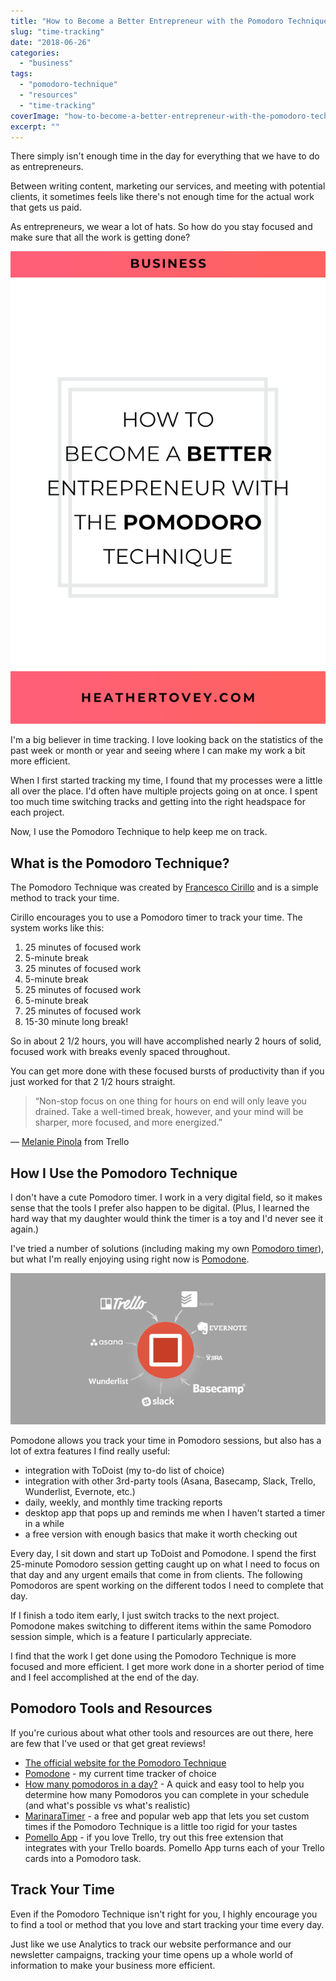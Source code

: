 ```yaml
---
title: "How to Become a Better Entrepreneur with the Pomodoro Technique"
slug: "time-tracking"
date: "2018-06-26"
categories: 
  - "business"
tags: 
  - "pomodoro-technique"
  - "resources"
  - "time-tracking"
coverImage: "how-to-become-a-better-entrepreneur-with-the-pomodoro-technique-1.png"
excerpt: ""
---
```


There simply isn't enough time in the day for everything that we have to do as entrepreneurs.

Between writing content, marketing our services, and meeting with potential clients, it sometimes feels like there's not enough time for the actual work that gets us paid.

As entrepreneurs, we wear a lot of hats. So how do you stay focused and make sure that all the work is getting done?

![ How to Become a Better Entrepreneur with the Pomodoro Technique ](./images/how-to-become-a-better-entrepreneur-with-the-pomodoro-technique.png)

I'm a big believer in time tracking. I love looking back on the statistics of the past week or month or year and seeing where I can make my work a bit more efficient.

When I first started tracking my time, I found that my processes were a little all over the place. I'd often have multiple projects going on at once. I spent too much time switching tracks and getting into the right headspace for each project.

Now, I use the Pomodoro Technique to help keep me on track.

## What is the Pomodoro Technique?

The Pomodoro Technique was created by [Francesco Cirillo](https://francescocirillo.com/) and is a simple method to track your time.

Cirillo encourages you to use a Pomodoro timer to track your time. The system works like this:

1. 25 minutes of focused work
2. 5-minute break
3. 25 minutes of focused work
4. 5-minute break
5. 25 minutes of focused work
6. 5-minute break
7. 25 minutes of focused work
8. 15-30 minute long break!

So in about 2 1/2 hours, you will have accomplished nearly 2 hours of solid, focused work with breaks evenly spaced throughout.

You can get more done with these focused bursts of productivity than if you just worked for that 2 1/2 hours straight.

> “Non-stop focus on one thing for hours on end will only leave you drained. Take a well-timed break, however, and your mind will be sharper, more focused, and more energized.”

— [Melanie Pinola](https://blog.trello.com/taking-breaks-key-productivity) from Trello

## How I Use the Pomodoro Technique

I don't have a cute Pomodoro timer. I work in a very digital field, so it makes sense that the tools I prefer also happen to be digital. (Plus, I learned the hard way that my daughter would think the timer is a toy and I'd never see it again.)

I've tried a number of solutions (including making my own [Pomodoro timer](http://hrtovey.github.io/pomodoro-timer)), but what I'm really enjoying using right now is [Pomodone](https://pomodoneapp.com/).

![ Pomodone has a ton of different integrations including popular tools like ToDoist, Trello, Asana, and more. ](./images/pomodone.png)

Pomodone allows you track your time in Pomodoro sessions, but also has a lot of extra features I find really useful:

- integration with ToDoist (my to-do list of choice)
- integration with other 3rd-party tools (Asana, Basecamp, Slack, Trello, Wunderlist, Evernote, etc.)
- daily, weekly, and monthly time tracking reports
- desktop app that pops up and reminds me when I haven't started a timer in a while
- a free version with enough basics that make it worth checking out

Every day, I sit down and start up ToDoist and Pomodone. I spend the first 25-minute Pomodoro session getting caught up on what I need to focus on that day and any urgent emails that come in from clients. The following Pomodoros are spent working on the different todos I need to complete that day.

If I finish a todo item early, I just switch tracks to the next project. Pomodone makes switching to different items within the same Pomodoro session simple, which is a feature I particularly appreciate.

I find that the work I get done using the Pomodoro Technique is more focused and more efficient. I get more work done in a shorter period of time and I feel accomplished at the end of the day.

## Pomodoro Tools and Resources

If you're curious about what other tools and resources are out there, here are few that I've used or that get great reviews!

- [The official website for the Pomodoro Technique](https://francescocirillo.com/)
- [Pomodone](https://pomodoneapp.com/) - my current time tracker of choice
- [How many pomodoros in a day?](https://pathjet.com/how-many-pomodoros) - A quick and easy tool to help you determine how many Pomodoros you can complete in your schedule (and what's possible vs what's realistic)
- [MarinaraTimer](https://www.marinaratimer.com/) - a free and popular web app that lets you set custom times if the Pomodoro Technique is a little too rigid for your tastes
- [Pomello App](https://pomelloapp.com/) - if you love Trello, try out this free extension that integrates with your Trello boards. Pomello App turns each of your Trello cards into a Pomodoro task.

## Track Your Time

Even if the Pomodoro Technique isn't right for you, I highly encourage you to find a tool or method that you love and start tracking your time every day.

Just like we use Analytics to track our website performance and our newsletter campaigns, tracking your time opens up a whole world of information to make your business more efficient.